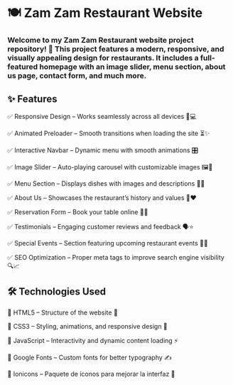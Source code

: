 # 🍽️ Zam Zam Restaurant Website

### Welcome to my Zam Zam Restaurant website project repository! 🚀 This project features a modern, responsive, and visually appealing design for restaurants. It includes a full-featured homepage with an image slider, menu section, about us page, contact form, and much more.

## ✨ Features
✅ Responsive Design – Works seamlessly across all devices 📱💻

✅ Animated Preloader – Smooth transitions when loading the site ⏳✨

✅ Interactive Navbar – Dynamic menu with smooth animations 🎛️

✅ Image Slider – Auto-playing carousel with customizable images 🖼️🔄

✅ Menu Section – Displays dishes with images and descriptions 🍕🍣

✅ About Us – Showcases the restaurant’s history and values 🏡❤️

✅ Reservation Form – Book your table online 📆📝

✅ Testimonials – Engaging customer reviews and feedback 🗣️⭐

✅ Special Events – Section featuring upcoming restaurant events 🎉🥂

✅ SEO Optimization – Proper meta tags to improve search engine visibility 🔍📈

## 🛠️ Technologies Used

🔹 HTML5 – Structure of the website 📄

🔹 CSS3 – Styling, animations, and responsive design 🎨

🔹 JavaScript – Interactivity and dynamic content loading ⚡

🔹 Google Fonts – Custom fonts for better typography ✍️

🔹 Ionicons – Paquete de íconos para mejorar la interfaz 🔘
